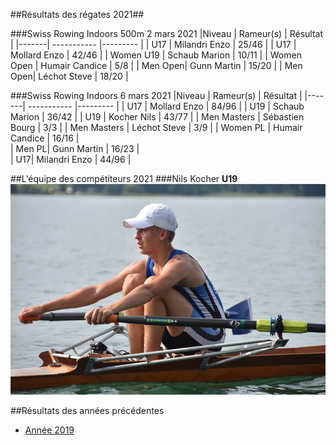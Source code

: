
##Résultats des régates 2021##



###Swiss Rowing Indoors 500m 2 mars 2021
|Niveau |  Rameur(s)                | Résultat  |
|-------|   -----------               |---------  |
|   U17 |       Milandri Enzo         	 |   25/46   |
|   U17 |       Mollard Enzo        	 |   42/46   |
|  Women U19 |     Schaub Marion        |  10/11  |
|   Women Open |      Humair Candice     |   5/8   |
|  Men Open|     Gunn Martin         	 |   15/20   |
|  Men Open|      Léchot Steve       	 |   18/20   |


###Swiss Rowing Indoors 6 mars 2021
|Niveau |  Rameur(s)                | Résultat  |
|-------|   -----------               |---------  |
|   U17 |        Mollard Enzo   	 |   84/96   |
|   U19 |      Schaub Marion    	 |   36/42   |
|   U19 |     Kocher Nils   		 |  43/77  |
|  Men Masters |     Sébastien Bourg     |   3/3   |
|  Men Masters  |    Léchot Steve       |   3/9   |
|  Women PL |    Humair Candice        	| 16/16 |  
|  Men PL|     Gunn Martin         	 |   16/23   |     	
| U17|     Milandri Enzo        	 |   44/96  |




##L'équipe des compétiteurs 2021
###Nils Kocher **U19**
![Nils au dégagé sur skiff  ](nils.jpg?classes=img-responsive,img-rounded)





##Résultats des années précédentes

- [Année 2019](2019/)




